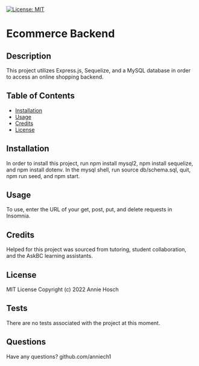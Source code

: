 
[![License: MIT](https://img.shields.io/badge/License-MIT-yellow.svg)](https://opensource.org/licenses/MIT)

# Ecommerce Backend
## Description
This project utilizes Express.js, Sequelize, and a MySQL database in order to access an online shopping backend.

## Table of Contents
- [Installation](#installation)
- [Usage](#usage)
- [Credits](#credits)
- [License](#license)


## Installation
In order to install this project, run npm install mysql2, npm install sequelize, and npm install dotenv. In the mysql shell, run source db/schema.sql, quit, npm run seed, and npm start.

## Usage
To use, enter the URL of your get, post, put, and delete requests in Insomnia.
                           
## Credits 
Helped for this project was sourced from tutoring, student collaboration, and the AskBC learning assistants.

## License
MIT License Copyright (c) 2022 Annie Hosch 


## Tests
There are no tests associated with the project at this moment.

## Questions
Have any questions?
github.com/anniech1               
    